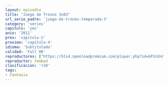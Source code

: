 ```yaml
---
layout: episodio
title: "Juego de Tronos 3x03"
url_serie_padre: 'juego-de-tronos-temporada-3'
category: 'series'
capitulo: 'yes'
anio: '2011'
prev: 'capitulo-2'
proximo: 'capitulo-4'
idioma: 'Subtitulado'
calidad: 'Full HD'
reproductores: ["https://hls4.openloadpremium.com/player.php?id=bFVzdnFtbTRVZFI2TjFYc0dKMkJ6bTJDRWozS3JXMWkyNi9YekY4YnFwM0dLNm54K0RFUFkxeEhQQjRHOTY5UHpwbThKWExESUczMmdMWXB3Wnc2YWc9PQ&sub=https://sub.cuevana2.io/vtt-sub/sub7/Game.Of.Thrones.S03E03.vtt"]
reproductor: fembed
clasificacion: '+10'
tags:
- Fantasia
---
```












